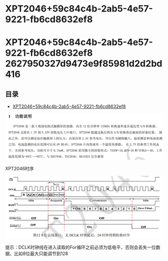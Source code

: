 # XPT2046+59c84c4b-2ab5-4e57-9221-fb6cd8632ef8

# XPT2046+59c84c4b-2ab5-4e57-9221-fb6cd8632ef8 2627950327d9473e9f85981d2d2bd416

## 目录

-   [XPT2046+59c84c4b-2ab5-4e57-9221-fb6cd8632ef8](#XPT204659c84c4b-2ab5-4e57-9221-fb6cd8632ef8 "XPT2046+59c84c4b-2ab5-4e57-9221-fb6cd8632ef8")

![](image/ns7znvvqe__GCnZN5vvTZ_l4Q5xhyEJ5.png)

XPT2046时序

![](image/9dmth2esyv_Z_6E93zS4Z_p9w0rVT1r_.png)

提示：DCLK时钟线在进入读取的For循环之前必须为低电平，否则会丢失一位数据，比如8位最大只能调节到128
